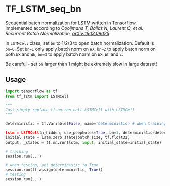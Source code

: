 # TF_LSTM_seq_bn

Sequential batch normalization for LSTM written in Tensorflow. Implemented
            according to *Cooijmans T, Ballas N, Laurent C, et al. Recurrent Batch Normalization, [arXiv:1603.09025](https://arxiv.org/pdf/1603.09025v4.pdf)*.

In `LSTMCell` class, set `bn` to 1/2/3 to open batch normalization. Default is `bn=0`. Set `bn=1` only apply batch norm on `WX`, `bn=2` to apply batch norm on both `WX` and `Wh`, `bn=3` to apply batch norm on `WX`, `Wh` and `c`.

Be careful - set `bn` larger than 1 might be extremely slow in large dataset!

## Usage

```Python
import tensorflow as tf
from tf_lstm import LSTMCell

"""
Just simply replace tf.nn.rnn_cell.LSTMCell with LSTMCell
"""

deterministic = tf.Variable(False, name='deterministic) # when training, set to False; when testing, set to True

lstm = LSTMCell(n_hidden, use_peepholes=True, bn=1, deterministic=deterministic) # level-1 batch norm
initial_state = lstm.zero_state(batch_size, tf.float32)
output, _states = tf.nn.rnn(lstm, input, initial_state=initial_state)

# training
session.run(...)

# when testing, set deterministic to True
session.run(tf.assign(deterministic, True))
# testing
session.run(...)
```

